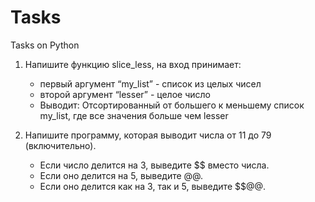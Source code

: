 # Tasks
Tasks on Python

1) Напишите функцию slice_less, на вход принимает: 
    - первый аргумент “my_list” - список из целых чисел 
    - второй аргумент “lesser” - целое число
    - Выводит: Отсортированный от большего к меньшему список my_list, где все значения больше чем lesser

2) Напишите программу, которая выводит числа от 11 до 79 (включительно).
    - Если число делится на 3, выведите $$ вместо числа.
    - Если оно делится на 5, выведите @@.
    - Если оно делится как на 3, так и 5, выведите $$@@.
